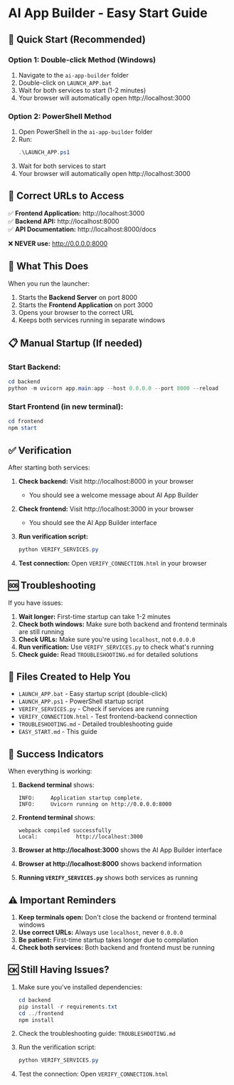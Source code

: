 # AI App Builder - Easy Start Guide

## 🚀 Quick Start (Recommended)

### Option 1: Double-click Method (Windows)
1. Navigate to the `ai-app-builder` folder
2. Double-click on `LAUNCH_APP.bat`
3. Wait for both services to start (1-2 minutes)
4. Your browser will automatically open http://localhost:3000

### Option 2: PowerShell Method
1. Open PowerShell in the `ai-app-builder` folder
2. Run:
   ```powershell
   .\LAUNCH_APP.ps1
   ```
3. Wait for both services to start
4. Your browser will automatically open http://localhost:3000

## 🎯 Correct URLs to Access

✅ **Frontend Application:** http://localhost:3000  
✅ **Backend API:** http://localhost:8000  
✅ **API Documentation:** http://localhost:8000/docs  

❌ **NEVER use:** http://0.0.0.0:8000

## 🔧 What This Does

When you run the launcher:
1. Starts the **Backend Server** on port 8000
2. Starts the **Frontend Application** on port 3000
3. Opens your browser to the correct URL
4. Keeps both services running in separate windows

## 📋 Manual Startup (If needed)

### Start Backend:
```powershell
cd backend
python -m uvicorn app.main:app --host 0.0.0.0 --port 8000 --reload
```

### Start Frontend (in new terminal):
```powershell
cd frontend
npm start
```

## ✅ Verification

After starting both services:

1. **Check backend:** Visit http://localhost:8000 in your browser
   - You should see a welcome message about AI App Builder

2. **Check frontend:** Visit http://localhost:3000 in your browser
   - You should see the AI App Builder interface

3. **Run verification script:**
   ```powershell
   python VERIFY_SERVICES.py
   ```

4. **Test connection:** Open `VERIFY_CONNECTION.html` in your browser

## 🆘 Troubleshooting

If you have issues:

1. **Wait longer:** First-time startup can take 1-2 minutes
2. **Check both windows:** Make sure both backend and frontend terminals are still running
3. **Check URLs:** Make sure you're using `localhost`, not `0.0.0.0`
4. **Run verification:** Use `VERIFY_SERVICES.py` to check what's running
5. **Check guide:** Read `TROUBLESHOOTING.md` for detailed solutions

## 📁 Files Created to Help You

- `LAUNCH_APP.bat` - Easy startup script (double-click)
- `LAUNCH_APP.ps1` - PowerShell startup script
- `VERIFY_SERVICES.py` - Check if services are running
- `VERIFY_CONNECTION.html` - Test frontend-backend connection
- `TROUBLESHOOTING.md` - Detailed troubleshooting guide
- `EASY_START.md` - This guide

## 🎉 Success Indicators

When everything is working:

1. **Backend terminal** shows:
   ```
   INFO:     Application startup complete.
   INFO:     Uvicorn running on http://0.0.0.0:8000
   ```

2. **Frontend terminal** shows:
   ```
   webpack compiled successfully
   Local:            http://localhost:3000
   ```

3. **Browser at http://localhost:3000** shows the AI App Builder interface
4. **Browser at http://localhost:8000** shows backend information
5. **Running `VERIFY_SERVICES.py`** shows both services as running

## ⚠️ Important Reminders

1. **Keep terminals open:** Don't close the backend or frontend terminal windows
2. **Use correct URLs:** Always use `localhost`, never `0.0.0.0`
3. **Be patient:** First-time startup takes longer due to compilation
4. **Check both services:** Both backend and frontend must be running

## 🆗 Still Having Issues?

1. Make sure you've installed dependencies:
   ```powershell
   cd backend
   pip install -r requirements.txt
   cd ../frontend
   npm install
   ```

2. Check the troubleshooting guide: `TROUBLESHOOTING.md`

3. Run the verification script:
   ```powershell
   python VERIFY_SERVICES.py
   ```

4. Test the connection: Open `VERIFY_CONNECTION.html`